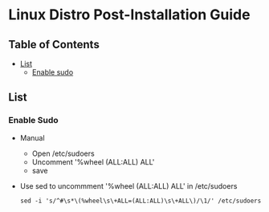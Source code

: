 # Linux Distro Post-Installation Guide

## Table of Contents
- [List](#list)
    - [Enable sudo](#enable-sudo)

## List

### Enable Sudo

- Manual
    + Open /etc/sudoers
    + Uncomment '%wheel (ALL:ALL) ALL'
    + save
    
- Use sed to uncommment '%wheel (ALL:ALL) ALL' in /etc/sudoers
    ```console 
    sed -i 's/^#\s*\(%wheel\s\+ALL=(ALL:ALL)\s\+ALL\)/\1/' /etc/sudoers
    ```
    

